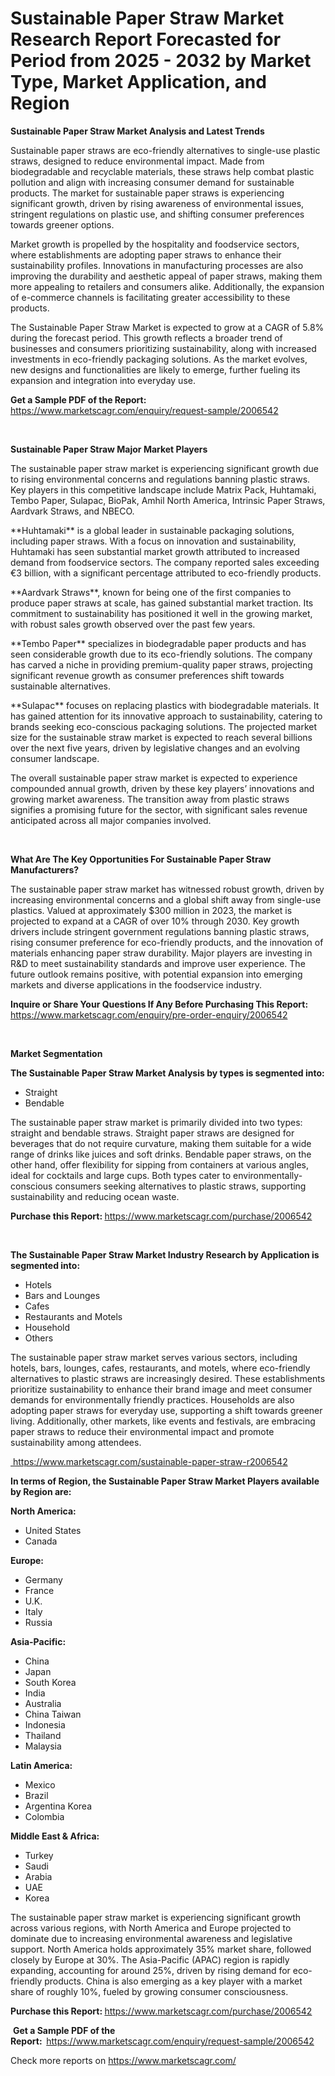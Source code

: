 <p><h1>Sustainable Paper Straw Market Research Report Forecasted for Period from 2025 -  2032 by Market Type, Market Application, and Region</h1></p><p><strong>Sustainable Paper Straw Market Analysis and Latest Trends</strong></p>
<p><p>Sustainable paper straws are eco-friendly alternatives to single-use plastic straws, designed to reduce environmental impact. Made from biodegradable and recyclable materials, these straws help combat plastic pollution and align with increasing consumer demand for sustainable products. The market for sustainable paper straws is experiencing significant growth, driven by rising awareness of environmental issues, stringent regulations on plastic use, and shifting consumer preferences towards greener options.</p><p>Market growth is propelled by the hospitality and foodservice sectors, where establishments are adopting paper straws to enhance their sustainability profiles. Innovations in manufacturing processes are also improving the durability and aesthetic appeal of paper straws, making them more appealing to retailers and consumers alike. Additionally, the expansion of e-commerce channels is facilitating greater accessibility to these products.</p><p>The Sustainable Paper Straw Market is expected to grow at a CAGR of 5.8% during the forecast period. This growth reflects a broader trend of businesses and consumers prioritizing sustainability, along with increased investments in eco-friendly packaging solutions. As the market evolves, new designs and functionalities are likely to emerge, further fueling its expansion and integration into everyday use.</p></p>
<p><strong>Get a Sample PDF of the Report:&nbsp;</strong> <a href="https://www.marketscagr.com/enquiry/request-sample/2006542?utm_campaign=3222&utm_medium=2&utm_source=Github&utm_content=ia&utm_term=06042025&utm_id=sustainable-paper-straw">https://www.marketscagr.com/enquiry/request-sample/2006542</a></p>
<p>&nbsp;</p>
<p><strong>Sustainable Paper Straw Major Market Players</strong></p>
<p><p>The sustainable paper straw market is experiencing significant growth due to rising environmental concerns and regulations banning plastic straws. Key players in this competitive landscape include Matrix Pack, Huhtamaki, Tembo Paper, Sulapac, BioPak, Amhil North America, Intrinsic Paper Straws, Aardvark Straws, and NBECO.</p><p>**Huhtamaki** is a global leader in sustainable packaging solutions, including paper straws. With a focus on innovation and sustainability, Huhtamaki has seen substantial market growth attributed to increased demand from foodservice sectors. The company reported sales exceeding €3 billion, with a significant percentage attributed to eco-friendly products.</p><p>**Aardvark Straws**, known for being one of the first companies to produce paper straws at scale, has gained substantial market traction. Its commitment to sustainability has positioned it well in the growing market, with robust sales growth observed over the past few years.</p><p>**Tembo Paper** specializes in biodegradable paper products and has seen considerable growth due to its eco-friendly solutions. The company has carved a niche in providing premium-quality paper straws, projecting significant revenue growth as consumer preferences shift towards sustainable alternatives.</p><p>**Sulapac** focuses on replacing plastics with biodegradable materials. It has gained attention for its innovative approach to sustainability, catering to brands seeking eco-conscious packaging solutions. The projected market size for the sustainable straw market is expected to reach several billions over the next five years, driven by legislative changes and an evolving consumer landscape.</p><p>The overall sustainable paper straw market is expected to experience compounded annual growth, driven by these key players’ innovations and growing market awareness. The transition away from plastic straws signifies a promising future for the sector, with significant sales revenue anticipated across all major companies involved.</p></p>
<p>&nbsp;</p>
<p><strong>What Are The Key Opportunities For Sustainable Paper Straw Manufacturers?</strong></p>
<p><p>The sustainable paper straw market has witnessed robust growth, driven by increasing environmental concerns and a global shift away from single-use plastics. Valued at approximately $300 million in 2023, the market is projected to expand at a CAGR of over 10% through 2030. Key growth drivers include stringent government regulations banning plastic straws, rising consumer preference for eco-friendly products, and the innovation of materials enhancing paper straw durability. Major players are investing in R&D to meet sustainability standards and improve user experience. The future outlook remains positive, with potential expansion into emerging markets and diverse applications in the foodservice industry.</p></p>
<p><strong>Inquire or Share Your Questions If Any Before Purchasing This Report:</strong> <a href="https://www.marketscagr.com/enquiry/pre-order-enquiry/2006542?utm_campaign=3222&utm_medium=2&utm_source=Github&utm_content=ia&utm_term=06042025&utm_id=sustainable-paper-straw">https://www.marketscagr.com/enquiry/pre-order-enquiry/2006542</a></p>
<p>&nbsp;</p>
<p><strong>Market Segmentation</strong></p>
<p><strong>The Sustainable Paper Straw Market Analysis by types is segmented into:</strong></p>
<p><ul><li>Straight</li><li>Bendable</li></ul></p>
<p><p>The sustainable paper straw market is primarily divided into two types: straight and bendable straws. Straight paper straws are designed for beverages that do not require curvature, making them suitable for a wide range of drinks like juices and soft drinks. Bendable paper straws, on the other hand, offer flexibility for sipping from containers at various angles, ideal for cocktails and large cups. Both types cater to environmentally-conscious consumers seeking alternatives to plastic straws, supporting sustainability and reducing ocean waste.</p></p>
<p><strong>Purchase this Report:&nbsp;</strong><a href="https://www.marketscagr.com/purchase/2006542?utm_campaign=3222&utm_medium=2&utm_source=Github&utm_content=ia&utm_term=06042025&utm_id=sustainable-paper-straw">https://www.marketscagr.com/purchase/2006542</a></p>
<p>&nbsp;</p>
<p><strong>The Sustainable Paper Straw Market Industry Research by Application is segmented into:</strong></p>
<p><ul><li>Hotels</li><li>Bars and Lounges</li><li>Cafes</li><li>Restaurants and Motels</li><li>Household</li><li>Others</li></ul></p>
<p><p>The sustainable paper straw market serves various sectors, including hotels, bars, lounges, cafes, restaurants, and motels, where eco-friendly alternatives to plastic straws are increasingly desired. These establishments prioritize sustainability to enhance their brand image and meet consumer demands for environmentally friendly practices. Households are also adopting paper straws for everyday use, supporting a shift towards greener living. Additionally, other markets, like events and festivals, are embracing paper straws to reduce their environmental impact and promote sustainability among attendees.</p></p>
<p><a href="https://www.marketscagr.com/sustainable-paper-straw-r2006542?utm_campaign=3222&utm_medium=2&utm_source=Github&utm_content=ia&utm_term=06042025&utm_id=sustainable-paper-straw">&nbsp;https://www.marketscagr.com/sustainable-paper-straw-r2006542</a></p>
<p><strong>In terms of Region, the Sustainable Paper Straw Market Players available by Region are:</strong></p>
<p>
    <p> <strong> North America: </strong>
        <ul>
            <li>United States</li>
            <li>Canada</li>
        </ul>
        </p> 
    <p> <strong> Europe: </strong>
        <ul>
            <li>Germany</li>
            <li>France</li>
            <li>U.K.</li>
            <li>Italy</li>
            <li>Russia</li>
        </ul>
        </p> 
    <p> <strong> Asia-Pacific: </strong>
        <ul>
            <li>China</li>
            <li>Japan</li>
            <li>South Korea</li>
            <li>India</li>
            <li>Australia</li>
            <li>China Taiwan</li>
            <li>Indonesia</li>
            <li>Thailand</li>
            <li>Malaysia</li>
        </ul>
        </p> 
    <p> <strong> Latin America: </strong>
        <ul>
            <li>Mexico</li>
            <li>Brazil</li>
            <li>Argentina Korea</li>
            <li>Colombia</li>
        </ul>
        </p> 
    <p> <strong> Middle East & Africa: </strong>
        <ul>
            <li>Turkey</li>
            <li>Saudi</li>
            <li>Arabia</li>
            <li>UAE</li>
            <li>Korea</li>
        </ul>
    </p>
    </p>
<p><p>The sustainable paper straw market is experiencing significant growth across various regions, with North America and Europe projected to dominate due to increasing environmental awareness and legislative support. North America holds approximately 35% market share, followed closely by Europe at 30%. The Asia-Pacific (APAC) region is rapidly expanding, accounting for around 25%, driven by rising demand for eco-friendly products. China is also emerging as a key player with a market share of roughly 10%, fueled by growing consumer consciousness.</p></p>
<p><strong>Purchase this Report: </strong><a href="https://www.marketscagr.com/purchase/2006542?utm_campaign=3222&utm_medium=2&utm_source=Github&utm_content=ia&utm_term=06042025&utm_id=sustainable-paper-straw">https://www.marketscagr.com/purchase/2006542</a></p>
<p>&nbsp;<strong>Get a Sample PDF of the Report:&nbsp;&nbsp;</strong><a href="https://www.marketscagr.com/enquiry/request-sample/2006542?utm_campaign=3222&utm_medium=2&utm_source=Github&utm_content=ia&utm_term=06042025&utm_id=sustainable-paper-straw">https://www.marketscagr.com/enquiry/request-sample/2006542</a></p>
<p><strong></strong></p>
<p>Check more reports on <a href="https://www.marketscagr.com/?utm_campaign=3222&utm_medium=2&utm_source=Github&utm_content=ia&utm_term=06042025&utm_id=sustainable-paper-straw">https://www.marketscagr.com/</a></p>